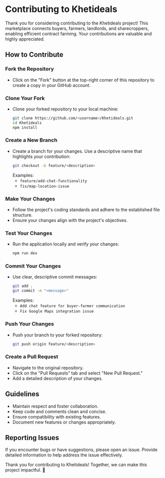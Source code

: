 # Contributing to Khetideals

Thank you for considering contributing to the Khetideals project! This marketplace connects buyers, farmers, landlords, and sharecroppers, enabling efficient contract farming. Your contributions are valuable and highly appreciated.

## How to Contribute

### Fork the Repository

- Click on the "Fork" button at the top-right corner of this repository to create a copy in your GitHub account.

### Clone Your Fork

- Clone your forked repository to your local machine:
  ```bash
  git clone https://github.com/<username>/Khetideals.git
  cd Khetideals
  npm install
  ```

### Create a New Branch

- Create a branch for your changes. Use a descriptive name that highlights your contribution:
  ```bash
  git checkout -b feature/<description>
  ```
  Examples:
  - `feature/add-chat-functionality`
  - `fix/map-location-issue`

### Make Your Changes

- Follow the project's coding standards and adhere to the established file structure.
- Ensure your changes align with the project's objectives.

### Test Your Changes

- Run the application locally and verify your changes:
  ```bash
  npm run dev
  ```

### Commit Your Changes

- Use clear, descriptive commit messages:
  ```bash
  git add .
  git commit -m "<message>"
  ```
  Examples:
  - `Add chat feature for buyer-farmer communication`
  - `Fix Google Maps integration issue`

### Push Your Changes

- Push your branch to your forked repository:
  ```bash
  git push origin feature/<description>
  ```

### Create a Pull Request

- Navigate to the original repository.
- Click on the "Pull Requests" tab and select "New Pull Request."
- Add a detailed description of your changes.

## Guidelines

- Maintain respect and foster collaboration.
- Keep code and comments clean and concise.
- Ensure compatibility with existing features.
- Document new features or changes appropriately.

## Reporting Issues

If you encounter bugs or have suggestions, please open an issue. Provide detailed information to help address the issue effectively.

Thank you for contributing to Khetideals! Together, we can make this project impactful. 🌾

